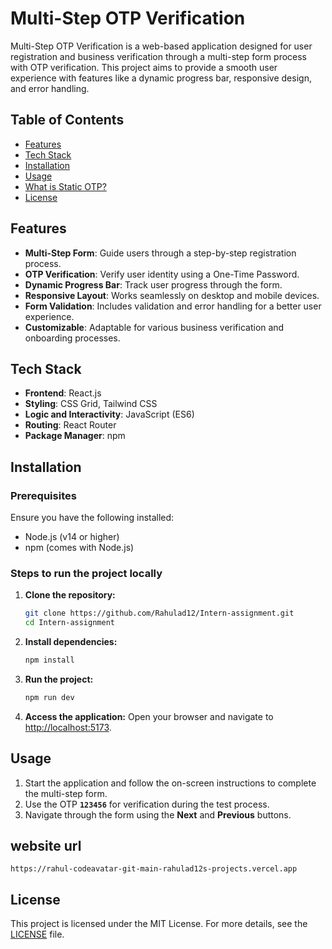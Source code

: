 # Multi-Step OTP Verification

Multi-Step OTP Verification is a web-based application designed for user registration and business verification through a multi-step form process with OTP verification. This project aims to provide a smooth user experience with features like a dynamic progress bar, responsive design, and error handling.

## Table of Contents
- [Features](#features)
- [Tech Stack](#tech-stack)
- [Installation](#installation)
- [Usage](#usage)
- [What is Static OTP?](#what-is-static-otp)
- [License](#license)

## Features
- **Multi-Step Form**: Guide users through a step-by-step registration process.
- **OTP Verification**: Verify user identity using a One-Time Password.
- **Dynamic Progress Bar**: Track user progress through the form.
- **Responsive Layout**: Works seamlessly on desktop and mobile devices.
- **Form Validation**: Includes validation and error handling for a better user experience.
- **Customizable**: Adaptable for various business verification and onboarding processes.

## Tech Stack
- **Frontend**: React.js
- **Styling**: CSS Grid, Tailwind CSS
- **Logic and Interactivity**: JavaScript (ES6)
- **Routing**: React Router
- **Package Manager**: npm

## Installation

### Prerequisites
Ensure you have the following installed:
- Node.js (v14 or higher)
- npm (comes with Node.js)

### Steps to run the project locally

1. **Clone the repository:**
   ```bash
   git clone https://github.com/Rahulad12/Intern-assignment.git
   cd Intern-assignment
   ```
2. **Install dependencies:**
   ```bash
   npm install
   ```
3. **Run the project:**
   ```bash
   npm run dev
   ```
4. **Access the application:**
   Open your browser and navigate to [http://localhost:5173](http://localhost:5173).

## Usage

1. Start the application and follow the on-screen instructions to complete the multi-step form.
2. Use the OTP <b>`123456`</b> for verification during the test process.
3. Navigate through the form using the **Next** and **Previous** buttons.

## website url
   ```https://rahul-codeavatar-git-main-rahulad12s-projects.vercel.app```

## License

This project is licensed under the MIT License. For more details, see the [LICENSE](LICENSE) file.

